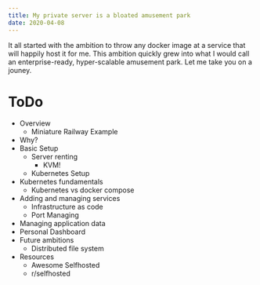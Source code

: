 ```yaml
---
title: My private server is a bloated amusement park
date: 2020-04-08
---
```


It all started with the ambition to throw any docker image at a service that will happily host it for me. This ambition quickly grew into what I would call an enterprise-ready, hyper-scalable amusement park. Let me take you on a jouney.

# ToDo

- Overview
  - Miniature Railway Example
- Why?
- Basic Setup
  - Server renting
    - KVM!
  - Kubernetes Setup
- Kubernetes fundamentals
  - Kubernetes vs docker compose
- Adding and managing services
  - Infrastructure as code
  - Port Managing
- Managing application data
- Personal Dashboard
- Future ambitions
  - Distributed file system
- Resources
  - Awesome Selfhosted
  - r/selfhosted
